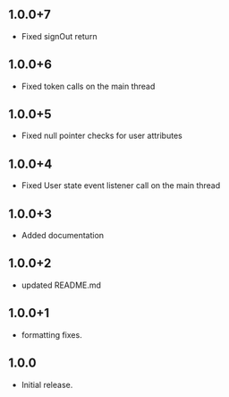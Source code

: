 ## 1.0.0+7

* Fixed signOut return

## 1.0.0+6

* Fixed token calls on the main thread

## 1.0.0+5

* Fixed null pointer checks for user attributes

## 1.0.0+4

* Fixed User state event listener call on the main thread

## 1.0.0+3

* Added documentation

## 1.0.0+2

* updated README.md

## 1.0.0+1

* formatting fixes.


## 1.0.0

* Initial release.